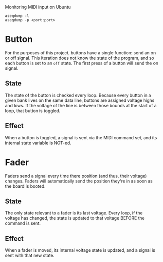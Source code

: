 Monitoring MIDI input on Ubuntu
```
aseqdump -l
aseqdump -p <port:port>
```

# Button

For the purposes of this project, buttons have a single function: send an on or off signal. This iteration does not know the state of the program, and so each button is set to an `off` state. The first press of a button will send the on signal. 

## State

The state of the button is checked every loop. Because every button in a given bank lives on the same data line, buttons are assigned voltage highs and lows. If the voltage of the line is between those bounds at the start of a loop, that button is toggled. 

## Effect

When a button is toggled, a signal is sent via the MIDI command set, and its internal state variable is NOT-ed.

# Fader

Faders send a signal every time there position (and thus, their voltage) changes. Faders will automatically send the position they're in as soon as the board is booted.

## State
The only state relevant to a fader is its last voltage. Every loop, if the voltage has changed, the state is updated to that voltage BEFORE the command is sent.

## Effect

When a fader is moved, its internal voltage state is updated, and a signal is sent with that new state.
